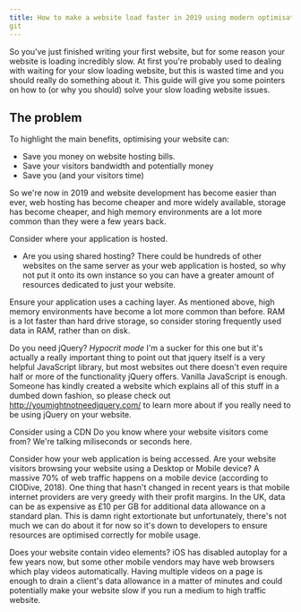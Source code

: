 ```yaml
---
title: How to make a website load faster in 2019 using modern optimisation techniques
git 
---
```


So you've just finished writing your first website, but for some reason your website is loading incredibly slow. At first you're probably used to dealing with waiting for your slow loading website, but this is wasted time and you should really do something about it. This guide will give you some pointers on how to (or why you should) solve your slow loading website issues.

<!--more-->

## The problem
To highlight the main benefits, optimising your website can:

* Save you money on website hosting bills.
* Save your visitors bandwidth and potentially money
* Save you (and your visitors time) 

So we're now in 2019 and website development has become easier than ever, web hosting has become cheaper and more widely available, storage has become cheaper, and high memory environments are a lot more common than they were a few years back.

Consider where your application is hosted.
* Are you using shared hosting? There could be hundreds of other websites on the same server as your web application is hosted, so why not put it onto its own instance so you can have a greater amount of resources dedicated to just your website.

Ensure your application uses a caching layer. As mentioned above, high memory environments have become a lot more common than before. RAM is a lot faster than hard drive storage, so consider storing frequently used data in RAM, rather than on disk. 

Do you need jQuery?
*Hypocrit mode* I'm a sucker for this one but it's actually a really important thing to point out that jquery itself is a very helpful JavaScript library, but most websites out there doesn't even require half or more of the functionality jQuery offers. Vanilla JavaScript is enough. Someone has kindly created a website which explains all of this stuff in a dumbed down fashion, so please check out http://youmightnotneedjquery.com/ to learn more about if you really need to be using jQuery on your website.


Consider using a CDN
Do you know where your website visitors come from? We're talking miliseconds or seconds here.

Consider how your web application is being accessed. 
Are your website visitors browsing your website using a Desktop or Mobile device? A massive 70% of web traffic happens on a mobile device (according to CIODive, 2018). One thing that hasn't changed in recent years is that mobile internet providers are very greedy with their profit margins. In the UK, data can be as expensive as £10 per GB for additional data allowance on a standard plan. This is damn right extortionate but unfortunately, there's not much we can do about it for now so it's down to developers to ensure resources are optimised correctly for mobile usage.

Does your website contain video elements? iOS has disabled autoplay for a few years now, but some other mobile vendors may have web browsers which play videos automatically. Having multiple videos on a page is enough to drain a client's data allowance in a matter of minutes and could potentially make your website slow if you run a medium to high traffic website.



